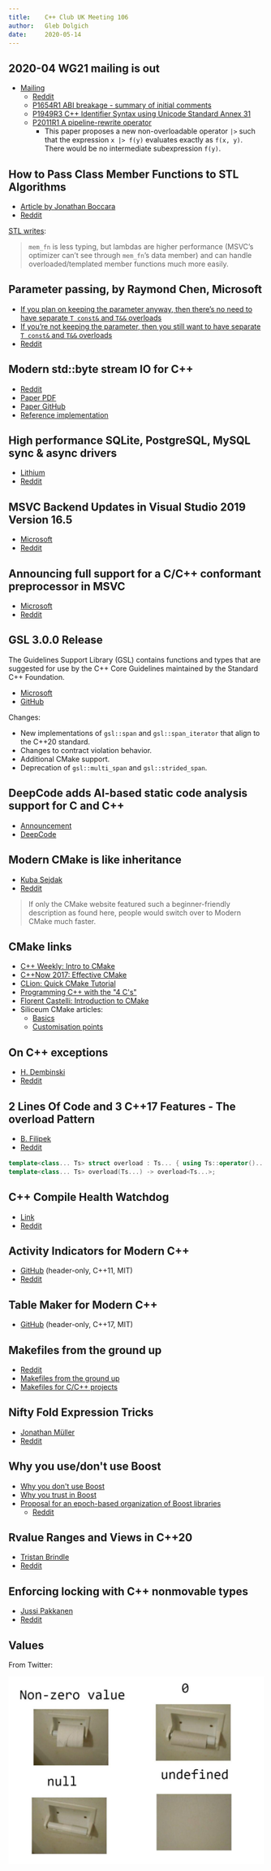 ```yaml
---
title:    C++ Club UK Meeting 106
author:   Gleb Dolgich
date:     2020-05-14
---
```


## 2020-04 WG21 mailing is out

* [Mailing](http://www.open-std.org/jtc1/sc22/wg21/docs/papers/2020/#mailing2020-04)
  * [Reddit](https://www.reddit.com/r/cpp/comments/g75uab/202004_wg21_mailing_is_out/)
  * [P1654R1 ABI breakage - summary of initial comments](http://www.open-std.org/jtc1/sc22/wg21/docs/papers/2020/p1654r1.html)
  * [P1949R3 C++ Identifier Syntax using Unicode Standard Annex 31](http://www.open-std.org/jtc1/sc22/wg21/docs/papers/2020/p1949r3.html)
  * [P2011R1 A pipeline-rewrite operator](http://www.open-std.org/jtc1/sc22/wg21/docs/papers/2020/p2011r1.html)
    * This paper proposes a new non-overloadable operator `|>` such that the expression `x |> f(y)`  evaluates exactly as `f(x, y)`. There would be no intermediate subexpression `f(y)`.

## How to Pass Class Member Functions to STL Algorithms

* [Article by Jonathan Boccara](https://www.fluentcpp.com/2020/03/06/how-to-pass-class-member-functions-to-stl-algorithms/)
* [Reddit](https://www.reddit.com/r/cpp/comments/febn53/fluent_c_how_to_pass_class_member_functions_to/)

[STL writes](https://www.reddit.com/r/cpp/comments/febn53/fluent_c_how_to_pass_class_member_functions_to/fjn009x?utm_source=share&utm_medium=web2x):

> `mem_fn` is less typing, but lambdas are higher performance (MSVC’s optimizer can’t see through `mem_fn`’s data member) and can handle overloaded/templated member functions much more easily.

## Parameter passing, by Raymond Chen, Microsoft

* [If you plan on keeping the parameter anyway, then there’s no need to have separate `T const&` and `T&&` overloads](https://devblogs.microsoft.com/oldnewthing/20200219-00/?p=103452)
* [If you’re not keeping the parameter, then you still want to have separate `T const&` and `T&&` overloads](https://devblogs.microsoft.com/oldnewthing/20200220-00/?p=103463)
* [Reddit](https://www.reddit.com/r/cpp/comments/f73g4a/if_youre_not_keeping_the_parameter_then_you_still/)

## Modern std::byte stream IO for C++

* [Reddit](https://www.reddit.com/r/cpp/comments/fe72kp/modern_stdbyte_stream_io_for_c/)
* [Paper PDF](https://github.com/Lyberta/cpp-io/raw/master/generated/Paper.pdf)
* [Paper GitHub](https://github.com/Lyberta/cpp-io)
* [Reference implementation](https://github.com/Lyberta/cpp-io-impl)

## High performance SQLite, PostgreSQL, MySQL sync & async drivers

* [Lithium](https://github.com/matt-42/lithium/tree/master/libraries/sql)
* [Reddit](https://www.reddit.com/r/cpp/comments/fn31cp/high_performance_sqlite_postgresql_mysql_sync/)

## MSVC Backend Updates in Visual Studio 2019 Version 16.5

* [Microsoft](https://devblogs.microsoft.com/cppblog/msvc-backend-updates-in-visual-studio-2019-version-16-5/)
* [Reddit](https://www.reddit.com/r/cpp/comments/g2snnt/msvc_backend_updates_in_visual_studio_2019/)

## Announcing full support for a C/C++ conformant preprocessor in MSVC

* [Microsoft](https://devblogs.microsoft.com/cppblog/announcing-full-support-for-a-c-c-conformant-preprocessor-in-msvc/)
* [Reddit](https://www.reddit.com/r/cpp/comments/g3srxt/announcing_full_support_for_a_cc_conformant/)

## GSL 3.0.0 Release

The Guidelines Support Library (GSL) contains functions and types that are suggested for use by the C++ Core Guidelines maintained by the Standard C++ Foundation.

* [Microsoft](https://devblogs.microsoft.com/cppblog/gsl-3-0-0-release/)
* [GitHub](https://github.com/microsoft/GSL/releases/tag/v3.0.0)

Changes:

* New implementations of `gsl::span` and `gsl::span_iterator` that align to the C++20 standard.
* Changes to contract violation behavior.
* Additional CMake support.
* Deprecation of `gsl::multi_span` and `gsl::strided_span`.

## DeepCode adds AI-based static code analysis support for C and C++

* [Announcement](https://medium.com/deepcode-ai/deepcode-adds-ai-based-static-code-analysis-support-for-c-and-c-83128ecee90f)
* [DeepCode](https://www.deepcode.ai)

## Modern CMake is like inheritance

* [Kuba Sejdak](https://kubasejdak.com/modern-cmake-is-like-inheritance)
* [Reddit](https://www.reddit.com/r/cpp/comments/erbkrk/modern_cmake_is_like_inheritance/)

> If only the CMake website featured such a beginner-friendly description as found here, people would switch over to Modern CMake much faster.

## CMake links

* [C++ Weekly: Intro to CMake](https://www.youtube.com/watch?v=HPMvU64RUTY)
* [C++Now 2017: Effective CMake](https://www.youtube.com/watch?v=bsXLMQ6WgIk)
* [CLion: Quick CMake Tutorial](https://www.jetbrains.com/help/clion/quick-cmake-tutorial.html)
* [Programming C++ with the "4 C's"](https://blog.conan.io/2016/05/10/Programming-C++-with-the-4-Cs-Clang,-CMake,-CLion-and-Conan.html)
* [Florent Castelli: Introduction to CMake](https://www.youtube.com/watch?v=jt3meXdP-QI)
* Siliceum CMake articles:
  * [Basics](https://www.siliceum.com/en/blog/post/cmake_01_cmake-basics)
  * [Customisation points](https://www.siliceum.com/en/blog/post/cmake_02_customization-points)

## On C++ exceptions

* [H. Dembinski](https://github.com/HDembinski/essays/blob/master/exceptions.md)
* [Reddit](https://www.reddit.com/r/cpp/comments/fw882x/things_i_learned_about_c_exceptions_from_boost/)

## 2 Lines Of Code and 3 C++17 Features - The overload Pattern

* [B. Filipek](https://www.bfilipek.com/2019/02/2lines3featuresoverload.html)
* [Reddit](https://www.reddit.com/r/cpp/comments/ep7gjm/2_lines_of_code_and_3_c17_features_the_overload/)

```c++
template<class... Ts> struct overload : Ts... { using Ts::operator()...; };
template<class... Ts> overload(Ts...) -> overload<Ts...>;
```

## C++ Compile Health Watchdog

* [Link](https://artificial-mind.net/projects/compile-health/)
* [Reddit](https://www.reddit.com/r/cpp/comments/g2acf3/c_compile_health_comparison_of_various_headers_on/)

## Activity Indicators for Modern C++

* [GitHub](https://github.com/p-ranav/indicators) (header-only, C++11, MIT)
* [Reddit](https://www.reddit.com/r/cpp/comments/e6he16/indicators_activity_indicators_for_modern_c/)

## Table Maker for Modern C++

* [GitHub](https://github.com/p-ranav/tabulate) (header-only, C++17, MIT)

## Makefiles from the ground up

* [Reddit](https://www.reddit.com/r/cpp/comments/ebik94/makefiles_from_the_ground_up/)
* [Makefiles from the ground up](https://avikdas.com/2019/11/18/makefiles-from-the-ground-up.html)
* [Makefiles for C/C++ projects](https://avikdas.com/2019/12/16/makefiles-for-c-cpp-projects.html)

## Nifty Fold Expression Tricks

* [Jonathan Müller](https://foonathan.net/2020/05/fold-tricks/#content)
* [Reddit](https://www.reddit.com/r/cpp/comments/gdvqiq/nifty_fold_expression_tricks/)

## Why you use/don't use Boost

* [Why you don't use Boost](https://www.reddit.com/r/cpp/comments/gfowpq/why_you_dont_use_boost/)
* [Why you trust in Boost](https://www.reddit.com/r/cpp/comments/gfr46l/why_you_trust_in_boost/)
* [Proposal for an epoch-based organization of Boost libraries](https://github.com/joaquintides/boost_epoch/blob/master/README.md)
  * [Reddit](https://www.reddit.com/r/cpp/comments/giu6xg/proposal_for_an_epochbased_organization_of_boost/)

## Rvalue Ranges and Views in C++20

* [Tristan Brindle](https://tristanbrindle.com/posts/rvalue-ranges-and-views)
* [Reddit](https://www.reddit.com/r/cpp/comments/ginnrf/rvalue_ranges_and_views_in_c20/)

## Enforcing locking with C++ nonmovable types

* [Jussi Pakkanen](https://nibblestew.blogspot.com/2020/05/enforcing-locking-with-c-nonmovable.html)
* [Reddit](https://www.reddit.com/r/cpp/comments/ghr35m/enforcing_locking_with_c_nonmovable_types/)

## Values

From Twitter:

![](img/values.jpeg)

